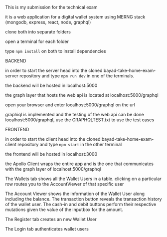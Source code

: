 This is my submission for the technical exam

it is a web application for a digital wallet system using MERNG stack (mongodb, express, react, node, graphql)

clone both into separate folders

open a terminal for each folder

type `npm install` on both to install dependencies


BACKEND

in order to start the server head into the cloned bayad-take-home-exam-server repository and type `npm run dev` in one of the terminals.

the backend will be hosted in localhost:5000

the graph layer that hosts the web api is located at localhost:5000/graphql

open your browser and enter localhost:5000/graphql on the url

graphiql is implemented and the testing of the web api can be done localhost:5000/graphql, use the GRAPHQLTEST.txt to use the test cases


FRONTEND

in order to start the client head into the cloned bayad-take-home-exam-client repository and type `npm start` in the other terminal

the frontend will be hosted in localhost:3000

the Apollo Client wraps the entire app and is the one that communicates with the graph layer of localhost:5000/graphql

The Wallets tab shows all the Wallet Users in a table. clicking on a particular row routes you to the AccountViewer of that specific user

The Account Viewer shows the information of the Wallet User along including the balance. The transaction button reveals the transaction history
of the wallet user. The cash-in and debit buttons perform their respective mutations given the value of the inputbox for the amount.

The Register tab creates an new Wallet User

The Login tab authenticates wallet users
